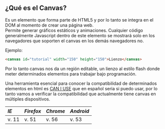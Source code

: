 ## ¿Qué es el Canvas?

Es un elemento que forma parte de HTML5 y por lo tanto se integra en el DOM al momento de crear una página web.  
Permite generar gráficos estáticos y animaciones. Cualquier código generalmente Javascript dentro de este elemento se mostrará solo en los navegadores que soporten el canvas en los demás navegadores no.

Ejemplo:

```html
<canvas id="tutorial" width="150" height="150">Lienzo</canvas>
```

Por lo tanto canvas nos da un región editable, un lienzo al estilo flash donde meter determinados elementos para trabajar bajo programación.

Una herramienta esencial para conocer la compatibilidad de determinados elementos en html es [CAN I USE](http://caniuse.com/) que en español seria si puedo usar, por lo tanto vamos a verificar la compatibilidad que actualmente tiene canvas en múltiples dispositivos.

| _IE_ | _Firefox_ | _Chrome_ | _Android_ |
| :--- | :--- | :--- | :--- |
| v. 11 | v. 51 | v. 56 | v. 53 |



